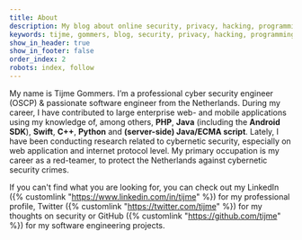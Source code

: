 ```yaml
---
title: About
description: My blog about online security, privacy, hacking, programming and much more. By the way, my name is Tijme Gommers, I&#039;m a ‎software engineer, entrepreneur and student. Programming in i.a. PHP, Java (including the Android SDK), Swift, Python and (server-side) Java/ECMA script.
keywords: tijme, gommers, blog, security, privacy, hacking, programming, software, engineer, entrepreneur, student, hacker
show_in_header: true
show_in_footer: false
order_index: 2
robots: index, follow
---
```


My name is Tijme Gommers. I’m a professional cyber security engineer (OSCP) & passionate software engineer from the Netherlands. During my career, I have contributed to large enterprise web- and mobile applications using my knowledge of, among others, **PHP**, **Java** (including the **Android SDK**), **Swift**, **C++**, **Python** and **(server-side) Java/ECMA script**. Lately, I have been conducting research related to cybernetic security, especially on web application and internet protocol level. My primary occupation is my career as a red-teamer, to protect the Netherlands against cybernetic security crimes.

If you can't find what you are looking for, you can check out my LinkedIn ({% customlink "https://www.linkedin.com/in/tijme" %}) for my professional profile, Twitter ({% customlink "https://twitter.com/tijme" %}) for my thoughts on security or GitHub ({% customlink "https://github.com/tijme" %}) for my software engineering projects.